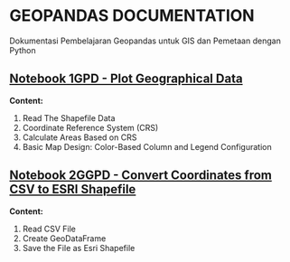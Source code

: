 # GEOPANDAS DOCUMENTATION
Dokumentasi Pembelajaran Geopandas untuk GIS dan Pemetaan dengan Python


## [Notebook 1GPD - Plot Geographical Data](https://github.com/dikoharyadhanto/Geopandas-Documentation/blob/0b37e836ef3013197659ca2e58c24dc6d7918196/001_Plotting_Geographical_Data.ipynb)

**Content:**

1. Read The Shapefile Data
2. Coordinate Reference System (CRS)
3. Calculate Areas Based on CRS
4. Basic Map Design: Color-Based Column and Legend Configuration


## [Notebook 2GGPD - Convert Coordinates from CSV to ESRI Shapefile](https://github.com/dikoharyadhanto/Geopandas-Documentation/blob/4a6601aca1c3f22d0ce7f0a6c4b841c6eab0111e/002_Convert_CSV_Into_Esri_Shapefile.ipynb)

**Content:**

1. Read CSV File
2. Create GeoDataFrame
3. Save the File as Esri Shapefile
